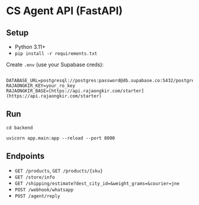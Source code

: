 # CS Agent API (FastAPI)

## Setup
- Python 3.11+
- `pip install -r requirements.txt`

Create `.env` (use your Supabase creds):
```

DATABASE_URL=postgresql://postgres:password@db.supabase.co:5432/postgres
RAJAONGKIR_KEY=your_ro_key
RAJAONGKIR_BASE=[https://api.rajaongkir.com/starter](https://api.rajaongkir.com/starter)

```

## Run
```
cd backend

uvicorn app.main:app --reload --port 8000

```

## Endpoints
- `GET /products`, `GET /products/{sku}`
- `GET /store/info`
- `GET /shipping/estimate?dest_city_id=&weight_grams=&courier=jne`
- `POST /webhook/whatsapp`
- `POST /agent/reply`

